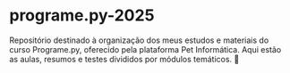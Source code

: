 # programe.py-2025

Repositório destinado à organização dos meus estudos e materiais do curso Programe.py, oferecido pela plataforma Pet Informática. Aqui estão as aulas, resumos e testes divididos por módulos temáticos. 🚀
